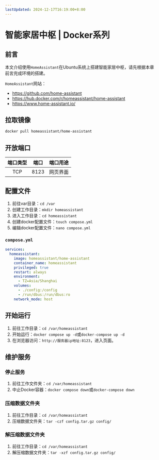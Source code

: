 ```yaml
---
lastUpdated: 2024-12-17T16:19:00+8:00
---
```


# 智能家居中枢 | Docker系列

## 前言

本文介绍使用`HomeAssistant`在Ubuntu系统上搭建智能家居中枢，请先根据本章前言完成环境的搭建。

`HomeAssistant`网站：

- <https://github.com/home-assistant>
- <https://hub.docker.com/r/homeassistant/home-assistant>
- <https://www.home-assistant.io/>

## 拉取镜像

```bash
docker pull homeassistant/home-assistant
```

## 开放端口

| 端口类型 | 端口  | 端口用途 |
| :------: | :---: | :------: |
|   TCP    | 8123  | 网页界面 |

## 配置文件

1. 前往var目录：`cd /var`
2. 创建工作目录：`mkdir homeassistant`
3. 进入工作目录：`cd homeassistant`
4. 创建docker配置文件：`touch compose.yml`
5. 编辑docker配置文件：`nano compose.yml`

### `compose.yml`

```yml
services:
  homeassistant:
    image: homeassistant/home-assistant
    container_name: homeassistant
    privileged: true
    restart: always
    environment:
      - TZ=Asia/Shanghai
    volumes:
      - ./config:/config
      - /run/dbus:/run/dbus:ro
    network_mode: host
```

## 开始运行

1. 前往工作目录：`cd /var/homeassistant`
2. 开始运行：`docker compose up -d`或`docker-compose up -d`
3. 在浏览器访问：`http://服务器ip地址:8123`，进入页面。

## 维护服务

### 停止服务

1. 前往工作文件夹：`cd /var/homeassistant`
2. 中止Docker容器：`docker compose down`或`docker-compose down`

### 压缩数据文件夹

1. 前往工作目录：`cd /var/homeassistant`
2. 压缩数据文件夹：`tar -czf config.tar.gz config/`

### 解压缩数据文件夹

1. 前往工作目录：`cd /var/homeassistant`
2. 解压缩数据文件夹：`tar -xzf config.tar.gz config/`
